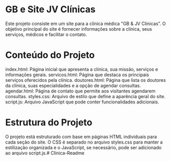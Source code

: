 # GB e Site JV Clínicas
Este projeto consiste em um site para a clínica médica "GB & JV Clínicas”. O objetivo principal do site é fornecer informações sobre a clínica, seus serviços, médicos e facilitar o contato.


# Conteúdo do Projeto
index.html: Página inicial que apresenta a clínica, sua missão, serviços e informações gerais.
servicos.html: Página que destaca os principais serviços oferecidos pela clínica.
doutores.html: Página que lista os doutores da clínica, suas especialidades e a opção de agendar consultas.
agendar.html: Página de contato que permite aos visitantes agendarem consultas.
styles.css: Arquivo de estilo que define a aparência geral do site.
script.js: Arquivo JavaScript que pode conter funcionalidades adicionais.


# Estrutura do Projeto
O projeto está estruturado com base em páginas HTML individuais para cada seção do site. O CSS é separado no arquivo styles.css para manter a estilização organizada e o JavaScript, se necessário, pode ser adicionado ao arquivo script.js.# Clinica-Readme

